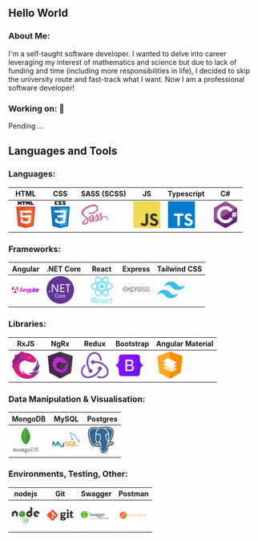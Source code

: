 ## Hello World
  
### About Me:    
I'm a self-taught software developer. I wanted to delve into career leveraging my interest of mathematics and science but due to lack of funding and time (including more responsibilities in life), I decided to skip the university route and fast-track what I want. Now I am a professional software developer! 
   
### Working on: 🚀
Pending ...



## Languages and Tools 
<div>

### Languages:
| HTML | CSS | SASS (SCSS) | JS | Typescript | C# |
|----------|----------|-------|-------|--------|--------|
|  <img src="https://github.com/devicons/devicon/blob/master/icons/html5/html5-original-wordmark.svg" title="html5"  alt="html5" width="55" height="55"/> |  <img src="https://github.com/devicons/devicon/blob/master/icons/css3/css3-original-wordmark.svg" title="css3"  alt="css3" width="55" height="55"/> | <img src="https://github.com/devicons/devicon/blob/master/icons/sass/sass-original.svg" title="express" alt="express" width="55" height="55"/>| <img src="https://github.com/devicons/devicon/blob/master/icons/javascript/javascript-original.svg" title="JavaScript" alt="JavaScript" width="55" height="55"/> |  <img src="https://github.com/devicons/devicon/blob/master/icons/typescript/typescript-original.svg" title="Typescript" alt="Typescript" width="55" height="55"/>|  <img src="https://github.com/devicons/devicon/blob/master/icons/csharp/csharp-original.svg" title="c#" alt="c#" width="55" height="55"/>| 


### Frameworks:

| Angular | .NET Core | React | Express | Tailwind CSS
|----------|----------|----------|----------|----------|
|  <img src="https://github.com/devicons/devicon/blob/master/icons/angular/angular-original-wordmark.svg" title="angular"  alt="angular" width="55" height="55"/>|  <img src="https://github.com/devicons/devicon/blob/master/icons/dotnetcore/dotnetcore-original.svg" title="dotnetcore"  alt="dotnetcore" width="55" height="55"/>|  <img src="https://github.com/devicons/devicon/blob/master/icons/react/react-original-wordmark.svg" title="react" alt="react" width="55" height="55"/>|  <img src="https://github.com/devicons/devicon/blob/master/icons/express/express-original-wordmark.svg" title="express" alt="express" width="55" height="55"/>|  <img src="https://github.com/devicons/devicon/blob/master/icons/tailwindcss/tailwindcss-original.svg" title="tailwindcss" alt="tailwindcss" width="55" height="55"/>|


### Libraries:

| RxJS | NgRx | Redux | Bootstrap | Angular Material
|----------|----------|----------|----------|----------|
|  <img src="https://github.com/devicons/devicon/blob/master/icons/rxjs/rxjs-original.svg" title="rxjs"  alt="rxjs" width="55" height="55"/>|  <img src="https://github.com/devicons/devicon/blob/master/icons/ngrx/ngrx-original.svg" title="ngrx"  alt="ngrx" width="55" height="55"/>|  <img src="https://github.com/devicons/devicon/blob/master/icons/redux/redux-original.svg" title="redux" alt="redux" width="55" height="55"/>|  <img src="https://github.com/devicons/devicon/blob/master/icons/bootstrap/bootstrap-original.svg" title="bootstrap" alt="bootstrap" width="55" height="55"/>|  <img src="https://github.com/devicons/devicon/blob/master/icons/angularmaterial/angularmaterial-original.svg" title="angularmaterial" alt="angularmaterial" width="55" height="55"/>|


### Data Manipulation & Visualisation:

| MongoDB | MySQL | Postgres |
|----------|----------|----------|
|<img src="https://github.com/devicons/devicon/blob/master/icons/mongodb/mongodb-original-wordmark.svg" title="MongoDB" alt="MongoDB" width="55" height="55"/>|<img src="https://github.com/devicons/devicon/blob/master/icons/mysql/mysql-original-wordmark.svg" title="MySQL" alt="MySQL" width="55" height="55"/>|<img src="https://github.com/devicons/devicon/blob/master/icons/postgresql/postgresql-original.svg" title="pg" alt="pg" width="55" height="55"/>|
  
### Environments, Testing, Other:

| nodejs | Git | Swagger | Postman | 
|----------|----------|----------|----------|
|<img src="https://github.com/devicons/devicon/blob/master/icons/nodejs/nodejs-original-wordmark.svg" title="nodejs" alt="NodeJS" width="55" height="55"/>|<img src="https://github.com/devicons/devicon/blob/master/icons/git/git-original-wordmark.svg" title="Git" alt="Git" width="55" height="55"/>|<img src="https://github.com/devicons/devicon/blob/master/icons/swagger/swagger-original-wordmark.svg" title="Swagger" alt="Swagger" width="55" height="55"/>|  <img src="https://github.com/devicons/devicon/blob/master/icons/postman/postman-original-wordmark.svg" title="Postman" alt="Postman" width="55" height="55"/>




